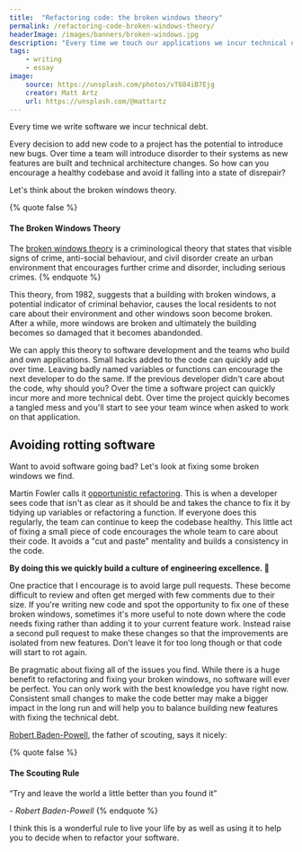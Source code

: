 ```yaml
---
title:  "Refactoring code: the broken windows theory"
permalink: /refactoring-code-broken-windows-theory/
headerImage: /images/banners/broken-windows.jpg
description: "Every time we touch our applications we incur technical debt. Make sure you keep a codebase healthy by fixing those broken windows."
tags:
    - writing
    - essay
image:
    source: https://unsplash.com/photos/vT684iB7Ejg
    creator: Matt Artz
    url: https://unsplash.com/@mattartz
---
```


Every time we write software we incur technical debt.

Every decision to add new code to a project has the potential to introduce new bugs. Over time a team will introduce disorder to their systems as new features are built and technical architecture changes. So how can you encourage a healthy codebase and avoid it falling into a state of disrepair?

Let's think about the broken windows theory.

{% quote false %}
#### The Broken Windows Theory

The [broken windows theory](https://en.wikipedia.org/wiki/Broken_windows_theory) is a criminological theory that states that visible signs of crime, anti-social behaviour, and civil disorder create an urban environment that encourages further crime and disorder, including serious crimes.
{% endquote %}

This theory, from 1982, suggests that a building with broken windows, a potential indicator of criminal behavior, causes the local residents to not care about their environment and other windows soon become broken. After a while, more windows are broken and ultimately the building becomes so damaged that it becomes abandonded.

We can apply this theory to software development and the teams who build and own applications. Small hacks added to the code can quickly add up over time. Leaving badly named variables or functions can encourage the next developer to do the same. If the previous developer didn't care about the code, why should you? Over the time a software project can quickly incur more and more technical debt. Over time the project quickly becomes a tangled mess and you'll start to see your team wince when asked to work on that application.

## Avoiding rotting software

Want to avoid software going bad? Let's look at fixing some broken windows we find.

Martin Fowler calls it [opportunistic refactoring](https://martinfowler.com/bliki/OpportunisticRefactoring.html). This is when a developer sees code that isn't as clear as it should be and takes the chance to fix it by tidying up variables or refactoring a function. If everyone does this regularly, the team can continue to keep the codebase healthy. This little act of fixing a small piece of code encourages the whole team to care about their code. It avoids a "cut and paste" mentality and builds a consistency in the code.

**By doing this we quickly build a culture of engineering excellence. 🎉**

One practice that I encourage is to avoid large pull requests. These become difficult to review and often get merged with few comments due to their size. If you're writing new code and spot the opportunity to fix one of these broken windows, sometimes it's more useful to note down where the code needs fixing rather than adding it to your current feature work. Instead raise a second pull request to make these changes so that the improvements are isolated from new features. Don't leave it for too long though or that code will start to rot again.

Be pragmatic about fixing all of the issues you find. While there is a huge benefit to refactoring and fixing your broken windows, no software will ever be perfect. You can only work with the best knowledge you have right now. Consistent small changes to make the code better may make a bigger impact in the long run and will help you to balance building new features with fixing the technical debt.

[Robert Baden-Powell](https://en.wikipedia.org/wiki/Robert_Baden-Powell,_1st_Baron_Baden-Powell), the father of scouting, says it nicely:

{% quote false %}
#### The Scouting Rule

“Try and leave the world a little better than you found it”

*- Robert Baden-Powell*
{% endquote %}

I think this is a wonderful rule to live your life by as well as using it to help you to decide when to refactor your software.
